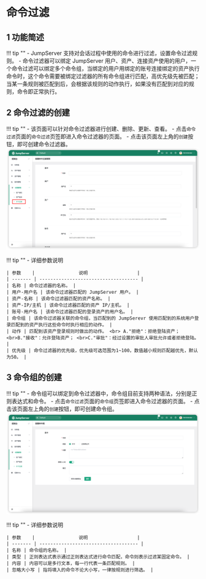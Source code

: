 # 命令过滤
## 1 功能简述
!!! tip ""
    - JumpServer 支持对会话过程中使用的命令进行过滤，设置命令过滤规则。
    - 命令过滤器可以绑定 JumpServer 用户、资产、连接资产使用的用户，一个命令过滤可以绑定多个命令组，当绑定的用户用绑定的账号连接绑定的资产执行命令时，这个命令需要被绑定过滤器的所有命令组进行匹配，高优先级先被匹配；当某一条规则被匹配到后，会根据该规则的动作执行，如果没有匹配到对应的规则，命令即正常执行。

## 2 命令过滤的创建
!!! tip ""
    - 该页面可以针对命令过滤器进行创建、删除、更新、查看。
    - 点击`命令过滤`页面的`命令过滤`页签即进入命令过滤器的页面。
    - 点击该页面左上角的`创建`按钮，即可创建命令过滤器。
![command_filter01](../../../img/command_filter01.png)

!!! tip ""
    - 详细参数说明

    | 参数    |                说明                  |
    | ------- | ------------------------------------ |
    | 名称 | 命令过滤器的名称。 |
    | 用户-用户名 | 该命令过滤器匹配的 JumpServer 用户。 |
    | 资产-名称 | 该命令过滤器匹配的资产名称。 |
    | 资产-IP/主机 | 该命令过滤器匹配的资产 IP/主机。 |
    | 账号-用户名 | 该命令过滤器匹配的登录资产的用户名。 |
    | 命令组 | 该命令过滤器关联的命令组，当匹配到的 JumpSerevr 使用匹配到的系统用户登录匹配到的资产执行这些命令时执行相应的动作。 |
    | 动作 | 匹配到该资产登录规则时做出的动作。 <br> A."拒绝"：拒绝登陆资产； <br>B."接收"：允许登陆资产； <br>C."审批"：经过设置的审批人审批允许或者拒绝登陆。 |
    | 优先级 | 命令过滤器的优先级，优先级可选范围为1~100，数值越小规则匹配越优先，默认为50。 |

## 3 命令组的创建
!!! tip ""
    - 命令组可以绑定到命令过滤器中，命令组目前支持两种语法，分别是正则表达式和命令。
    - 点击`命令过滤`页面的`命令组`页签即进入命令过滤器的页面。
    - 点击该页面左上角的`创建`按钮，即可创建命令组。
![command_filter02](../../../img/command_filter02.png)

!!! tip ""
    - 详细参数说明

    | 参数    |                说明                  |
    | ------- | ------------------------------------ |
    | 名称 | 命令组的名称。 |
    | 类型 | 正则表达式表示通过正则表达式进行命令匹配，命令则表示过滤某固定命令。 |
    | 内容 | 内容可以是多行文本，每一行代表一条匹配规则。 |
    | 忽略大小写 | 指将填入的命令不论大小写，一律按规则进行筛选。 |